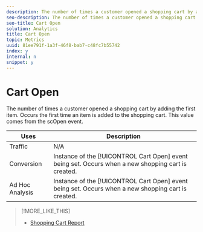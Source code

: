 ```yaml
---
description: The number of times a customer opened a shopping cart by adding the first item. Occurs the first time an item is added to the shopping cart. This value comes from the scOpen event.
seo-description: The number of times a customer opened a shopping cart by adding the first item. Occurs the first time an item is added to the shopping cart. This value comes from the scOpen event.
seo-title: Cart Open
solution: Analytics
title: Cart Open
topic: Metrics
uuid: 81ee791f-1a3f-46f8-bab7-c48fc7b55742
index: y
internal: n
snippet: y
---
```


# Cart Open

The number of times a customer opened a shopping cart by adding the first item. Occurs the first time an item is added to the shopping cart. This value comes from the scOpen event.

|  Uses  | Description  |
|---|---|
|  Traffic  | N/A  |
|  Conversion  |Instance of the [!UICONTROL Cart Open] event being set. Occurs when a new shopping cart is created.  |
|  Ad Hoc Analysis  |Instance of the [!UICONTROL Cart Open] event being set. Occurs when a new shopping cart is created.  |

>[!MORE_LIKE_THIS]
>
>* [Shopping Cart Report](reports_shopping_cart.md#concept_6AEC5A6C707B46B790C1A79E72F9A339)
